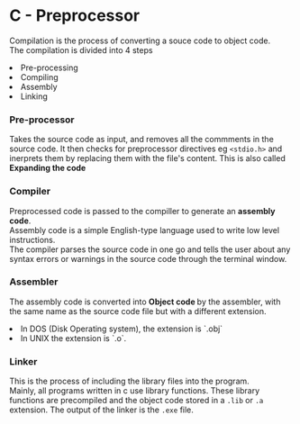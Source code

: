 # C - Preprocessor

Compilation is the process of converting a souce code to object code. <br>
The compilation is divided into 4 steps
<li>Pre-processing</li>
<li>Compiling</li>
<li>Assembly</li>
<li>Linking</li>



### Pre-processor
Takes the source code as input, and removes all the commments in the source code.
It then checks for preprocessor directives eg `<stdio.h>` and inerprets them by replacing them with the file's content. This is also called <strong>Expanding the code</strong><br>

### Compiler
Preprocessed code is passed to the compiller to generate an <strong>assembly code</strong>.<br>
Assembly code is a simple English-type language used to write low level instructions. <br>
The compiler parses the source code in one go and tells the user about any syntax errors or warnings in the source code through the terminal window.<br>

### Assembler
The assembly code is converted into <strong>Object code </strong> by the assembler, with the same name as the source code file but with a different extension.<br>
<li>In DOS (Disk Operating system), the extension is `.obj`</li>
<li>In UNIX the extension is `.o`.</li>

### Linker
This is the process of including the library files into the program.<br>
Mainly, all programs written in c use library functions. These library functions are precompiled and the object code stored in a `.lib` or `.a` extension.
The output of the linker is the `.exe` file.


